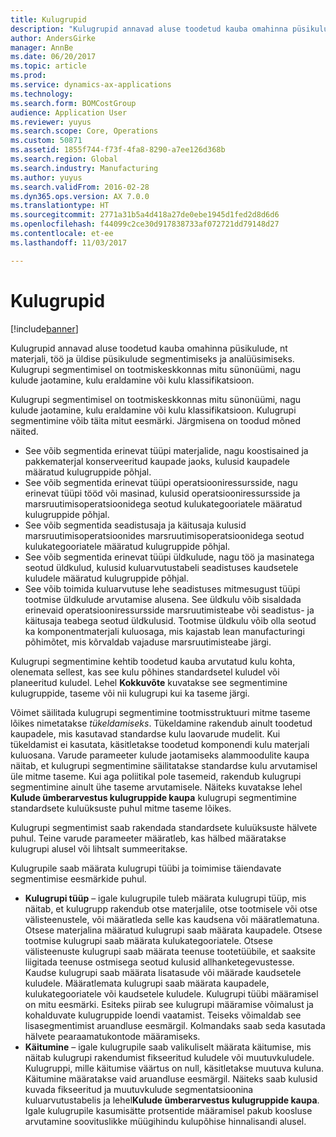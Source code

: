 ```yaml
---
title: Kulugrupid
description: "Kulugrupid annavad aluse toodetud kauba omahinna püsikulude, nt materjali, töö ja üldise püsikulude segmentimiseks ja analüüsimiseks. Kulugrupi segmentimisel on tootmiskeskkonnas mitu sünonüümi, nagu kulude jaotamine, kulu eraldamine või kulu klassifikatsioon."
author: AndersGirke
manager: AnnBe
ms.date: 06/20/2017
ms.topic: article
ms.prod: 
ms.service: dynamics-ax-applications
ms.technology: 
ms.search.form: BOMCostGroup
audience: Application User
ms.reviewer: yuyus
ms.search.scope: Core, Operations
ms.custom: 50871
ms.assetid: 1855f744-f73f-4fa8-8290-a7ee126d368b
ms.search.region: Global
ms.search.industry: Manufacturing
ms.author: yuyus
ms.search.validFrom: 2016-02-28
ms.dyn365.ops.version: AX 7.0.0
ms.translationtype: HT
ms.sourcegitcommit: 2771a31b5a4d418a27de0ebe1945d1fed2d8d6d6
ms.openlocfilehash: f44099c2ce30d917838733af072721dd79148d27
ms.contentlocale: et-ee
ms.lasthandoff: 11/03/2017

---
```


# <a name="cost-groups"></a>Kulugrupid

[!include[banner](../includes/banner.md)]


Kulugrupid annavad aluse toodetud kauba omahinna püsikulude, nt materjali, töö ja üldise püsikulude segmentimiseks ja analüüsimiseks. Kulugrupi segmentimisel on tootmiskeskkonnas mitu sünonüümi, nagu kulude jaotamine, kulu eraldamine või kulu klassifikatsioon. 

Kulugrupi segmentimisel on tootmiskeskkonnas mitu sünonüümi, nagu kulude jaotamine, kulu eraldamine või kulu klassifikatsioon. Kulugrupi segmentimine võib täita mitut eesmärki. Järgmisena on toodud mõned näited.

-   See võib segmentida erinevat tüüpi materjalide, nagu koostisained ja pakkematerjal konserveeritud kaupade jaoks, kulusid kaupadele määratud kulugruppide põhjal.
-   See võib segmentida erinevat tüüpi operatsiooniressursside, nagu erinevat tüüpi tööd või masinad, kulusid operatsiooniressursside ja marsruutimisoperatsioonidega seotud kulukategooriatele määratud kulugruppide põhjal.
-   See võib segmentida seadistusaja ja käitusaja kulusid marsruutimisoperatsioonides marsruutimisoperatsioonidega seotud kulukategooriatele määratud kulugruppide põhjal.
-   See võib segmentida erinevat tüüpi üldkulude, nagu töö ja masinatega seotud üldkulud, kulusid kuluarvutustabeli seadistuses kaudsetele kuludele määratud kulugruppide põhjal.
-   See võib toimida kuluarvutuse lehe seadistuses mitmesugust tüüpi tootmise üldkulude arvutamise alusena. See üldkulu võib sisaldada erinevaid operatsiooniressursside marsruutimisteabe või seadistus- ja käitusaja teabega seotud üldkulusid. Tootmise üldkulu võib olla seotud ka komponentmaterjali kuluosaga, mis kajastab lean manufacturingi põhimõtet, mis kõrvaldab vajaduse marsruutimisteabe järgi.

Kulugrupi segmentimine kehtib toodetud kauba arvutatud kulu kohta, olenemata sellest, kas see kulu põhines standardsetel kuludel või planeeritud kuludel. Lehel **Kokkuvõte** kuvatakse see segmentimine kulugruppide, taseme või nii kulugrupi kui ka taseme järgi. 

Võimet säilitada kulugrupi segmentimine tootmisstruktuuri mitme taseme lõikes nimetatakse *tükeldamiseks*. Tükeldamine rakendub ainult toodetud kaupadele, mis kasutavad standardse kulu laovarude mudelit. Kui tükeldamist ei kasutata, käsitletakse toodetud komponendi kulu materjali kuluosana. Varude parameeter kulude jaotamiseks alammoodulite kaupa näitab, et kulugrupi segmentimine säilitatakse standardse kulu arvutamisel üle mitme taseme. Kui aga poliitikal pole tasemeid, rakendub kulugrupi segmentimine ainult ühe taseme arvutamisele. Näiteks kuvatakse lehel **Kulude ümberarvestus kulugruppide kaupa** kulugrupi segmentimine standardsete kuluüksuste puhul mitme taseme lõikes. 

Kulugrupi segmentimist saab rakendada standardsete kuluüksuste hälvete puhul. Teine varude parameeter määratleb, kas hälbed määratakse kulugrupi alusel või lihtsalt summeeritakse. 

Kulugrupile saab määrata kulugrupi tüübi ja toimimise täiendavate segmentimise eesmärkide puhul.

-   **Kulugrupi tüüp** – igale kulugrupile tuleb määrata kulugrupi tüüp, mis näitab, et kulugrupp rakendub otse materjalile, otse tootmisele või otse välisteenustele, või määratleda selle kas kaudsena või määratlematuna. Otsese materjalina määratud kulugrupi saab määrata kaupadele. Otsese tootmise kulugrupi saab määrata kulukategooriatele. Otsese välisteenuste kulugrupi saab määrata teenuse tootetüübile, et saaksite liigitada teenuse ostmisega seotud kulusid allhanketegevustesse. Kaudse kulugrupi saab määrata lisatasude või määrade kaudsetele kuludele. Määratlemata kulugrupi saab määrata kaupadele, kulukategooriatele või kaudsetele kuludele. Kulugrupi tüübi määramisel on mitu eesmärki. Esiteks piirab see kulugrupi määramise võimalust ja kohalduvate kulugruppide loendi vaatamist. Teiseks võimaldab see lisasegmentimist aruandluse eesmärgil. Kolmandaks saab seda kasutada hälvete pearaamatukontode määramiseks.
-   **Käitumine** – igale kulugrupile saab valikuliselt määrata käitumise, mis näitab kulugrupi rakendumist fikseeritud kuludele või muutuvkuludele. Kulugruppi, mille käitumise väärtus on null, käsitletakse muutuva kuluna. Käitumine määratakse vaid aruandluse eesmärgil. Näiteks saab kulusid kuvada fikseeritud ja muutuvkulude segmentatsioonina kuluarvutustabelis ja lehel**Kulude ümberarvestus kulugruppide kaupa**. Igale kulugrupile kasumisätte protsentide määramisel pakub koosluse arvutamine soovituslikke müügihindu kulupõhise hinnalisandi alusel.





